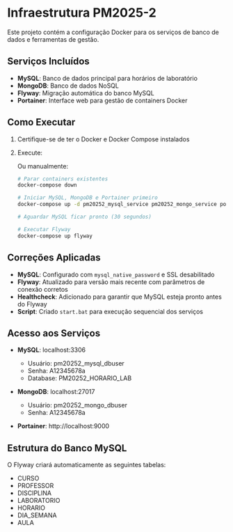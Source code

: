 # Infraestrutura PM2025-2

Este projeto contém a configuração Docker para os serviços de banco de dados e ferramentas de gestão.

## Serviços Incluídos

- **MySQL**: Banco de dados principal para horários de laboratório
- **MongoDB**: Banco de dados NoSQL
- **Flyway**: Migração automática do banco MySQL
- **Portainer**: Interface web para gestão de containers Docker

## Como Executar

1. Certifique-se de ter o Docker e Docker Compose instalados
2. Execute:

   Ou manualmente:
   ```bash
   # Parar containers existentes
   docker-compose down
   
   # Iniciar MySQL, MongoDB e Portainer primeiro
   docker-compose up -d pm20252_mysql_service pm20252_mongo_service portainer
   
   # Aguardar MySQL ficar pronto (30 segundos)
   
   # Executar Flyway
   docker-compose up flyway
   ```

## Correções Aplicadas

- **MySQL**: Configurado com `mysql_native_password` e SSL desabilitado
- **Flyway**: Atualizado para versão mais recente com parâmetros de conexão corretos
- **Healthcheck**: Adicionado para garantir que MySQL esteja pronto antes do Flyway
- **Script**: Criado `start.bat` para execução sequencial dos serviços

## Acesso aos Serviços

- **MySQL**: localhost:3306
  - Usuário: pm20252_mysql_dbuser
  - Senha: A12345678a
  - Database: PM20252_HORARIO_LAB

- **MongoDB**: localhost:27017
  - Usuário: pm20252_mongo_dbuser
  - Senha: A12345678a

- **Portainer**: http://localhost:9000

## Estrutura do Banco MySQL

O Flyway criará automaticamente as seguintes tabelas:
- CURSO
- PROFESSOR
- DISCIPLINA
- LABORATORIO
- HORARIO
- DIA_SEMANA
- AULA
